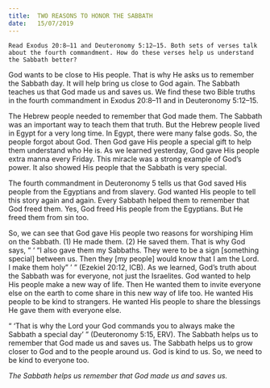 ```yaml
---
title:  TWO REASONS TO HONOR THE SABBATH
date:   15/07/2019
---
```


`Read Exodus 20:8–11 and Deuteronomy 5:12–15. Both sets of verses talk about the fourth commandment. How do these verses help us understand the Sabbath better?`

God wants to be close to His people. That is why He asks us to remember the Sabbath day. It will help bring us close to God again. The Sabbath teaches us that God made us and saves us. We find these two Bible truths in the fourth commandment in Exodus 20:8–11 and in Deuteronomy 5:12–15.

The Hebrew people needed to remember that God made them. The Sabbath was an important way to teach them that truth. But the Hebrew people lived in Egypt for a very long time. In Egypt, there were many false gods. So, the people forgot about God. Then God gave His people a special gift to help them understand who He is. As we learned yesterday, God gave His people extra manna every Friday. This miracle was a strong example of God’s power. It also showed His people that the Sabbath is very special. 

The fourth commandment in Deuteronomy 5 tells us that God saved His people from the Egyptians and from slavery. God wanted His people to tell this story again and again. Every Sabbath helped them to remember that God freed them. Yes, God freed His people from the Egyptians. But He freed them from sin too.

So, we can see that God gave His people two reasons for worshiping Him on the Sabbath. (1) He made them. (2) He saved them. That is why God says, “ ‘ “I also gave them my Sabbaths. They were to be a sign [something special] between us. Then they [my people] would know that I am the Lord. I make them holy” ’ ” (Ezekiel 20:12, ICB). As we learned, God’s truth about the Sabbath was for everyone, not just the Israelites. God wanted to help His people make a new way of life. Then He wanted them to invite everyone else on the earth to come share in this new way of life too. He wanted His people to be kind to strangers. He wanted His people to share the blessings He gave them with everyone else. 

“ ‘That is why the Lord your God commands you to always make the Sabbath a special day’ ” (Deuteronomy 5:15, ERV). The Sabbath helps us to remember that God made us and saves us. The Sabbath helps us to grow closer to God and to the people around us. God is kind to us. So, we need to be kind to everyone too.

_The Sabbath helps us remember that God made us and saves us._